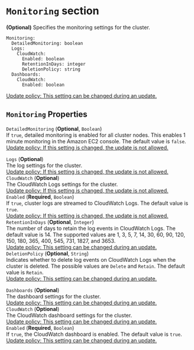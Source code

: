 # `Monitoring` section<a name="Monitoring-v3"></a>

**\(Optional\)** Specifies the monitoring settings for the cluster\.

```
Monitoring:
  DetailedMonitoring: boolean
  Logs:
    CloudWatch:
      Enabled: boolean
      RetentionInDays: integer
      DeletionPolicy: string
  Dashboards:
    CloudWatch:
      Enabled: boolean
```

[Update policy: This setting can be changed during an update.](using-pcluster-update-cluster-v3.md#update-policy-setting-supported-v3)

## `Monitoring` Properties<a name="Monitoring-v3.properties"></a>

`DetailedMonitoring` \(**Optional**, `Boolean`\)  
If `true`, detailed monitoring is enabled for all cluster nodes\. This enables 1 minute monitoring in the Amazon EC2 console\. The default value is `false`\.  
[Update policy: If this setting is changed, the update is not allowed.](using-pcluster-update-cluster-v3.md#update-policy-fail-v3)

`Logs` \(**Optional**\)  
The log settings for the cluster\.  
[Update policy: If this setting is changed, the update is not allowed.](using-pcluster-update-cluster-v3.md#update-policy-fail-v3)    
`CloudWatch` \(**Optional**\)  
The CloudWatch Logs settings for the cluster\.  
[Update policy: If this setting is changed, the update is not allowed.](using-pcluster-update-cluster-v3.md#update-policy-fail-v3)    
`Enabled` \(**Required**, `Boolean`\)  
If `true`, cluster logs are streamed to CloudWatch Logs\. The default value is `true`\.  
[Update policy: If this setting is changed, the update is not allowed.](using-pcluster-update-cluster-v3.md#update-policy-fail-v3)  
`RetentionInDays` \(**Optional**, `Integer`\)  
The number of days to retain the log events in CloudWatch Logs\. The default value is 14\. The supported values are 1, 3, 5, 7, 14, 30, 60, 90, 120, 150, 180, 365, 400, 545, 731, 1827, and 3653\.  
[Update policy: This setting can be changed during an update.](using-pcluster-update-cluster-v3.md#update-policy-setting-supported-v3)  
`DeletionPolicy` \(**Optional**, `String`\)  
Indicates whether to delete log events on CloudWatch Logs when the cluster is deleted\. The possible values are `Delete` and `Retain`\. The default value is `Retain`\.  
[Update policy: This setting can be changed during an update.](using-pcluster-update-cluster-v3.md#update-policy-setting-supported-v3)

`Dashboards` \(**Optional**\)  
The dashboard settings for the cluster\.  
[Update policy: This setting can be changed during an update.](using-pcluster-update-cluster-v3.md#update-policy-setting-supported-v3)    
`CloudWatch` \(**Optional**\)  
The CloudWatch dashboard settings for the cluster\.  
[Update policy: This setting can be changed during an update.](using-pcluster-update-cluster-v3.md#update-policy-setting-supported-v3)    
`Enabled` \(**Required**, `Boolean`\)  
If `true`, the CloudWatch dashboard is enabled\. The default value is `true`\.  
[Update policy: This setting can be changed during an update.](using-pcluster-update-cluster-v3.md#update-policy-setting-supported-v3)